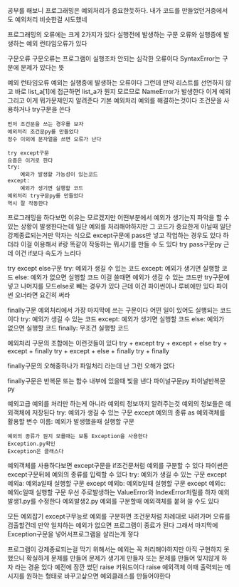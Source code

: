 공부를 해보니 프로그래밍은 예외처리가 중요한듯하다.
내가 코드를 만들었던거중에서도 예외처리 비슷한걸 시도했네

프로그래밍의 오류에는 크게 2가지가 있다
실행전에 발생하는 구문 오류와 실행증에 발생하는 예외 런타임오류가 있다

구문오류
    구문오류는 프로그램이 실행조차 안되는 심각한 오류이다 SyntaxError는 구문에 문제가 있다는 뜻

예외 런타임오류
    예외는 실행중에 발생하는 오류이다
    그런데 만약 리스트를 선언하지 않고 바로 list_a[1]에 접근하면 list_a가 뭔지 모르므로 NameError가 발생한다
    이게 예외 그리고 이게 뭐가문제인지 알려준다
기본 예외처리
    예외를 해결하는것이다
    조건문을 사용하거나 
    try구문을 쓴다

    먼저 조건문을 쓰는 경우를 보자
    예외처리 조건문py를 만들었다
    정수 이외에 문자열을 쓰면 오류가 난다

    try except구문
    요즘은 이거로 한다
    try:
        예외가 발생할 가능성이 있는코드
    except:
        예외가 생기면 실행할 코드
    예외처리 try구문py를 만들었다
    역시 잘 작동한다

프로그래밍을 하다보면 이유는 모르겠지만 어떤부분에서 예외가 생기는지 파악을 할 수 있는 상황이 발생한다는데
일단 예외를 처리해야하지만 그 코드가 중요한게 아닐때 일단 강제종료되는거만 막자는 식으로 except구문에 pass만 넣고 작업하는 경우도 있다 하더라
이걸 이용해서 if랑 똑같이 작동하는 뭐시기를 만들 수 도 있다
try pass구문py
근데 이건 if보다 속도가 느리다

try except else구문
    try:
        예외가 생길 수 있는 코드
    except:
        예외가 생기면 실행할 코드
    else:
        예외가 없으면 실행할 코드
이걸 쓸때면 예외가 생길 수 있는 코드만 try구문에 넣고 나머지를 모드else로 빼는 경우가 있다
근데 이건 파이썬이나 루비에만 있다 파이썬 오너라면 요긴히 써라

finally구문
    예외처리에서 가장 마지막에 쓰는 구문이다
    어떤 일이 있어도 실행되는 코드이다
    try:
        예외가 생길 수 있는 코드
    except:
        예외가 생기면 실행할 코드
    else:
        예외가 없으면 실행할 코드
    finally:
        무조건 실행할 코드
    
예외처리 구문의 조합에는 이런것들이 있다
try + except
try + except + else
try + except + finally
try + except + else + finally
try + finally

finally구문의 오해중하나가 파일처리 라는데 난 그런 오해가 없다

finally구문은 반복문 또는 함수 내부에 있을때 빛을 낸다
파이널구문py 파이널반복문py

예외고급
    예외를 처리만 하는게 아니라 예외릐 정보까지 알려주는것
    예외의 정보들은 예외객체에 저장된다
    try:
        예외가 생길 수 있는 구문
    except 예외의 종류 as 예외객체를 활용할 변수 이름:
        예외가 발생했을때 실행할 구문
    
    예외의 종류가 뭔지 모를때는 보통 Exception을 사용한다
    Exception.py확인
    Exception은 클래스다


예외객체를 사용하다보면 except구문을 if조건문처럼 예외를 구분할 수 있다
파이썬은 except구문뒤에 예외의 종류를 입력할 수 있다
try:
    예외가 생길 수 있는 구문
except 예외a:
    예외a일때 실행할 구문
except 예외b:
    예외b일때 실행할 구문
except 예외c:
    예외c일때 실행할 구문
우선 주로발생하는 ValueError와 IndexError처릴를 하자
예외발생1.py를 수정한다
예외발생2.py
예외를 구분할때 예외객체를 붙혀 쓸 수도 있다

모든 예외잡기
except구무능로 예외를 구분하면 조건문처럼 차례대로 내려가며 오류를 검출할건데
만약 일치하는 예외가 없으면 프로그램이 종료가 된다
그래서 마지막에 Exception구문을 넣어서프로그램을 살리는게 젛다

프로그램이 강제종료되는걸 막기 위해서는 예외는 꼭 처리해야하지만 아직 구현하지 못했으니 확실하게 문제를 만들어 문제가 생기게 만들자 또는 문제를 만들어 잊지않게 하자 라는 경욷 있다 
예전에 잠깐 썼던 raise 키워드이다
raise 예외객체
이때 출력되는 메시지를 원하는 형태로 바꾸고샆으면 예외클래스를 만들어야한다